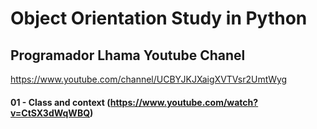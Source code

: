 # Object Orientation Study in Python

## Programador Lhama Youtube Chanel 

https://www.youtube.com/channel/UCBYJKJXaigXVTVsr2UmtWyg

#### 01 - Class and context (https://www.youtube.com/watch?v=CtSX3dWqWBQ)